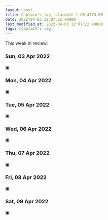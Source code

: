 ```yaml
---
layout: post
title: Captain's log, stardate [-26]4775.00
date: 2022-04-03 12:07:22 +0000
last_modified_at: 2022-04-03 12:07:22 +0000
tags: [Captain's log]
---
```


This week in review:

<!-- more -->

### Sun, 03 Apr 2022

▣

### Mon, 04 Apr 2022

▣

### Tue, 05 Apr 2022

▣

### Wed, 06 Apr 2022

▣

### Thu, 07 Apr 2022

▣

### Fri, 08 Apr 2022

▣

### Sat, 09 Apr 2022

▣
